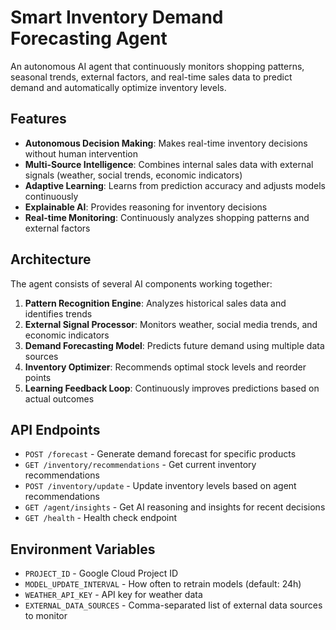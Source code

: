 # Smart Inventory Demand Forecasting Agent

An autonomous AI agent that continuously monitors shopping patterns, seasonal trends, external factors, and real-time sales data to predict demand and automatically optimize inventory levels.

## Features

- **Autonomous Decision Making**: Makes real-time inventory decisions without human intervention
- **Multi-Source Intelligence**: Combines internal sales data with external signals (weather, social trends, economic indicators)
- **Adaptive Learning**: Learns from prediction accuracy and adjusts models continuously
- **Explainable AI**: Provides reasoning for inventory decisions
- **Real-time Monitoring**: Continuously analyzes shopping patterns and external factors

## Architecture

The agent consists of several AI components working together:

1. **Pattern Recognition Engine**: Analyzes historical sales data and identifies trends
2. **External Signal Processor**: Monitors weather, social media trends, and economic indicators
3. **Demand Forecasting Model**: Predicts future demand using multiple data sources
4. **Inventory Optimizer**: Recommends optimal stock levels and reorder points
5. **Learning Feedback Loop**: Continuously improves predictions based on actual outcomes

## API Endpoints

- `POST /forecast` - Generate demand forecast for specific products
- `GET /inventory/recommendations` - Get current inventory recommendations
- `POST /inventory/update` - Update inventory levels based on agent recommendations
- `GET /agent/insights` - Get AI reasoning and insights for recent decisions
- `GET /health` - Health check endpoint

## Environment Variables

- `PROJECT_ID` - Google Cloud Project ID
- `MODEL_UPDATE_INTERVAL` - How often to retrain models (default: 24h)
- `WEATHER_API_KEY` - API key for weather data
- `EXTERNAL_DATA_SOURCES` - Comma-separated list of external data sources to monitor